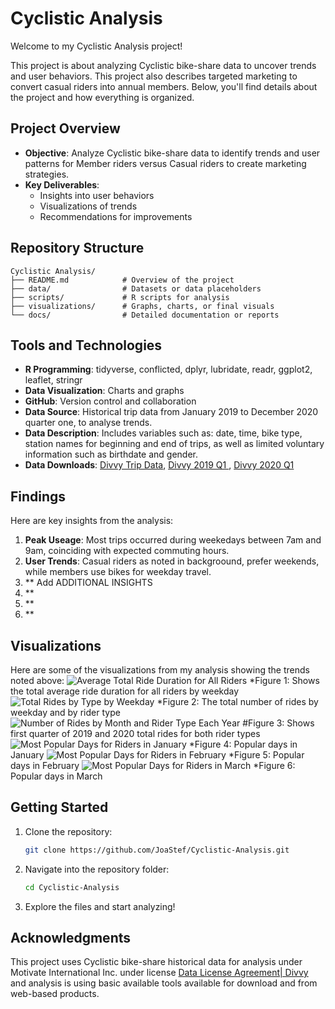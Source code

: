# Cyclistic Analysis

Welcome to my Cyclistic Analysis project! 

This project is about analyzing Cyclistic bike-share data to uncover trends and user behaviors. This project also describes targeted marketing to convert casual riders into annual members. Below, you'll find details about the project and how everything is organized.

## Project Overview
- **Objective**: Analyze Cyclistic bike-share data to identify trends and user patterns for Member riders versus Casual riders to create marketing strategies.
- **Key Deliverables**:
  - Insights into user behaviors
  - Visualizations of trends
  - Recommendations for improvements

## Repository Structure
```
Cyclistic Analysis/
├── README.md            # Overview of the project
├── data/                # Datasets or data placeholders
├── scripts/             # R scripts for analysis
├── visualizations/      # Graphs, charts, or final visuals
└── docs/                # Detailed documentation or reports
```

## Tools and Technologies
- **R Programming**: tidyverse, conflicted, dplyr, lubridate, readr, ggplot2, leaflet, stringr
- **Data Visualization**: Charts and graphs
- **GitHub**: Version control and collaboration
- **Data Source**: Historical trip data from January 2019 to December 2020 quarter one, to analyse trends.
- **Data Description**: Includes variables such as: date, time, bike type, station names for beginning and end of trips, as well as limited voluntary information such as birthdate and gender.
- **Data Downloads**: [Divvy Trip Data](https://divvy-tripdata.s3.amazonaws.com/index.html), [Divvy 2019 Q1
](https://docs.google.com/spreadsheets/d/1uCTsHlZLm4L7-ueaSLwDg0ut3BP_V4mKDo2IMpaXrk4/template/preview?resourcekey=0-dQAUjAu2UUCsLEQQt20PDA#gid=1797029090), [Divvy 2020 Q1](https://docs.google.com/spreadsheets/d/179QVLO_yu5BJEKFVZShsKag74ZaUYIF6FevLYzs3hRc/template/preview#gid=640449855)

## Findings
Here are key insights from the analysis:
1. **Peak Useage**: Most trips occurred during weekedays between 7am and 9am, coinciding with expected commuting hours.
2. **User Trends**: Casual riders as noted in backgroound, prefer weekends, while members use bikes for weekday travel.
3. ** Add ADDITIONAL INSIGHTS
4. **
5. **
6. **
## Visualizations
Here are some of the visualizations from my analysis showing the trends noted above:
![Average Total Ride Duration for All Riders](Visualizations/Average_durationPlot.jpg)
*Figure 1: Shows the total average ride duration for all riders by weekday
![Total Rides by Type by Weekday](Visualizations/NumberofRides-1.png)
*Figure 2: The total number of rides by weekday and by rider type
![Number of Rides by Month and Rider Type Each Year](Visualizations/NumberofRidesbyMoRiderbyYear-1.png)
#Figure 3: Shows first quarter of 2019 and 2020 total rides for both rider types
![Most Popular Days for Riders in January](Visualizations/PopularDaysforRidersJanuary-1.png)
*Figure 4: Popular days in January
![Most Popular Days for Riders in February](Visualizations/MostPopularDaysforRidersinFebruary.jpg)
*Figure 5: Popular days in February
![Most Popular Days for Riders in March](Visualizations/MostPopularDaysforRidersinMarch-1.png)
*Figure 6: Popular days in March



## Getting Started
1. Clone the repository:
   ```bash
   git clone https://github.com/JoaStef/Cyclistic-Analysis.git
   ```
2. Navigate into the repository folder:
   ```bash
   cd Cyclistic-Analysis
   ```
3. Explore the files and start analyzing!

## Acknowledgments
This project uses Cyclistic bike-share historical data for analysis under Motivate International Inc. under license [Data License Agreement| Divvy](https://divvybikes.com/data-license-agreement) and analysis is using basic available tools available 
for download and from web-based products.
